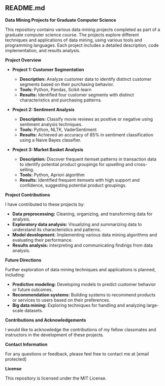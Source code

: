 ## README.md

**Data Mining Projects for Graduate Computer Science**

This repository contains various data mining projects completed as part of a graduate computer science course. The projects explore different techniques and applications of data mining, using various tools and programming languages. Each project includes a detailed description, code implementation, and results analysis.

**Project Overview**

* **Project 1: Customer Segmentation**
    * **Description:** Analyze customer data to identify distinct customer segments based on their purchasing behavior.
    * **Tools:** Python, Pandas, Scikit-learn
    * **Results:** Identified four customer segments with distinct characteristics and purchasing patterns.

* **Project 2: Sentiment Analysis**
    * **Description:** Classify movie reviews as positive or negative using sentiment analysis techniques.
    * **Tools:** Python, NLTK, VaderSentiment
    * **Results:** Achieved an accuracy of 85% in sentiment classification using a Naive Bayes classifier.

* **Project 3: Market Basket Analysis**
    * **Description:** Discover frequent itemset patterns in transaction data to identify potential product groupings for upselling and cross-selling.
    * **Tools:** Python, Apriori algorithm
    * **Results:** Identified frequent itemsets with high support and confidence, suggesting potential product groupings.

**Project Contributions**

I have contributed to these projects by:

* **Data preprocessing:** Cleaning, organizing, and transforming data for analysis.
* **Exploratory data analysis:** Visualizing and summarizing data to understand its characteristics and patterns.
* **Model development:** Implementing various data mining algorithms and evaluating their performance.
* **Results analysis:** Interpreting and communicating findings from data analysis.

**Future Directions**

Further exploration of data mining techniques and applications is planned, including:

* **Predictive modeling:** Developing models to predict customer behavior or future outcomes.
* **Recommendation systems:** Building systems to recommend products or services to users based on their preferences.
* **Big data mining:** Exploring techniques for handling and analyzing large-scale datasets.

**Contributions and Acknowledgements**

I would like to acknowledge the contributions of my fellow classmates and instructors in the development of these projects.

**Contact Information**

For any questions or feedback, please feel free to contact me at [email protected]

**License**

This repository is licensed under the MIT License.
